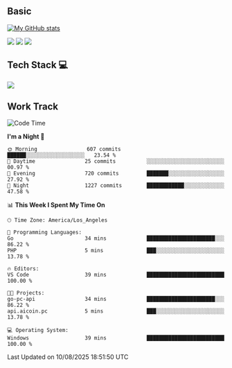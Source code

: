 ## Basic
 
[![My GitHub stats](https://github-readme-stats.vercel.app/api?username=Zzhihon&show_icons=true&theme=purple)](https://github.com/Zzhihon)
 
 [![](https://img.shields.io/badge/website-4493f8?style=for-the-badge&logo=About.me&logoColor=purple)](https://tatakal.com/)
 [![](https://img.shields.io/badge/RSS-4493f8?style=for-the-badge&logo=rss&logoColor=purple)](https://tatakal.com/feed/)
 [![](https://img.shields.io/badge/Email-4493f8?style=for-the-badge&logo=gmail&logoColor=purple)](mailto:bt1q@tatakal.com)

## Tech Stack 💻

<a href="https://skillicons.dev">
  <img src="https://skillicons.dev/icons?i=py,html,css,javascript,bash,java,vue,go,nodejs,cpp" />
</a>

</br>

## Work Track

<!--START_SECTION:waka-->
![Code Time](http://img.shields.io/badge/Code%20Time-435%20hrs%2046%20mins-blue)

**I'm a Night 🦉** 

```text
🌞 Morning                607 commits         ██████░░░░░░░░░░░░░░░░░░░   23.54 % 
🌆 Daytime                25 commits          ░░░░░░░░░░░░░░░░░░░░░░░░░   00.97 % 
🌃 Evening                720 commits         ███████░░░░░░░░░░░░░░░░░░   27.92 % 
🌙 Night                  1227 commits        ████████████░░░░░░░░░░░░░   47.58 % 
```


📊 **This Week I Spent My Time On** 

```text
🕑︎ Time Zone: America/Los_Angeles

💬 Programming Languages: 
Go                       34 mins             ██████████████████████░░░   86.22 % 
PHP                      5 mins              ███░░░░░░░░░░░░░░░░░░░░░░   13.78 % 

🔥 Editors: 
VS Code                  39 mins             █████████████████████████   100.00 % 

🐱‍💻 Projects: 
go-pc-api                34 mins             ██████████████████████░░░   86.22 % 
api.aicoin.pc            5 mins              ███░░░░░░░░░░░░░░░░░░░░░░   13.78 % 

💻 Operating System: 
Windows                  39 mins             █████████████████████████   100.00 % 
```


 Last Updated on 10/08/2025 18:51:50 UTC
<!--END_SECTION:waka-->
